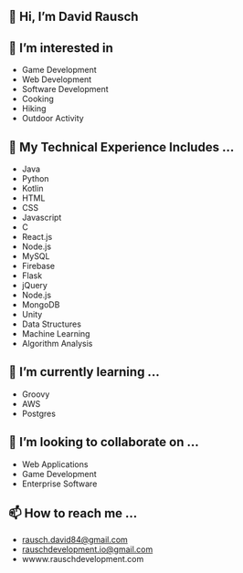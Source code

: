 ## 👋 Hi, I’m David Rausch
## 👀 I’m interested in 
- Game Development
- Web Development
- Software Development
- Cooking
- Hiking
- Outdoor Activity
## 🌱 My Technical Experience Includes ...
- Java
- Python
- Kotlin
- HTML
- CSS
- Javascript
- C
- React.js
- Node.js
- MySQL
- Firebase
- Flask
- jQuery
- Node.js
- MongoDB
- Unity 
- Data Structures
- Machine Learning
- Algorithm Analysis
## 🌱 I’m currently learning ...
- Groovy
- AWS
- Postgres 
## 💞️ I’m looking to collaborate on ...
- Web Applications
- Game Development
- Enterprise Software
## 📫 How to reach me ...
- rausch.david84@gmail.com
- rauschdevelopment.io@gmail.com
- wwww.rauschdevelopment.com

<!---
drausch84/drausch84 is a ✨ special ✨ repository because its `README.md` (this file) appears on your GitHub profile.
You can click the Preview link to take a look at your changes.
--->
